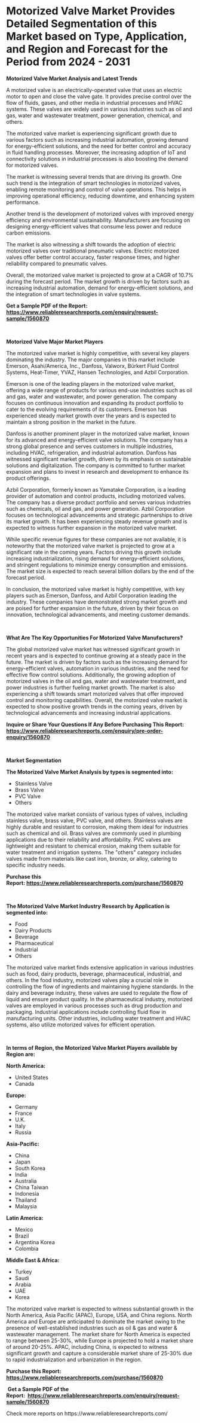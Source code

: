 <p><h1>Motorized Valve Market Provides Detailed Segmentation of this Market based on Type, Application, and Region and Forecast for the Period from 2024 - 2031</h1></p><p><strong>Motorized Valve Market Analysis and Latest Trends</strong></p>
<p><p>A motorized valve is an electrically-operated valve that uses an electric motor to open and close the valve gate. It provides precise control over the flow of fluids, gases, and other media in industrial processes and HVAC systems. These valves are widely used in various industries such as oil and gas, water and wastewater treatment, power generation, chemical, and others.</p><p>The motorized valve market is experiencing significant growth due to various factors such as increasing industrial automation, growing demand for energy-efficient solutions, and the need for better control and accuracy in fluid handling processes. Moreover, the increasing adoption of IoT and connectivity solutions in industrial processes is also boosting the demand for motorized valves.</p><p>The market is witnessing several trends that are driving its growth. One such trend is the integration of smart technologies in motorized valves, enabling remote monitoring and control of valve operations. This helps in improving operational efficiency, reducing downtime, and enhancing system performance.</p><p>Another trend is the development of motorized valves with improved energy efficiency and environmental sustainability. Manufacturers are focusing on designing energy-efficient valves that consume less power and reduce carbon emissions.</p><p>The market is also witnessing a shift towards the adoption of electric motorized valves over traditional pneumatic valves. Electric motorized valves offer better control accuracy, faster response times, and higher reliability compared to pneumatic valves.</p><p>Overall, the motorized valve market is projected to grow at a CAGR of 10.7% during the forecast period. The market growth is driven by factors such as increasing industrial automation, demand for energy-efficient solutions, and the integration of smart technologies in valve systems.</p></p>
<p><strong>Get a Sample PDF of the Report:&nbsp; <a href="https://www.reliableresearchreports.com/enquiry/request-sample/1560870">https://www.reliableresearchreports.com/enquiry/request-sample/1560870</a></strong></p>
<p>&nbsp;</p>
<p><strong>Motorized Valve Major Market Players</strong></p>
<p><p>The motorized valve market is highly competitive, with several key players dominating the industry. The major companies in this market include Emerson, Asahi/America, Inc., Danfoss, Valworx, Bürkert Fluid Control Systems, Heat-Timer, YVAZ, Hansen Technologies, and Azbil Corporation.</p><p>Emerson is one of the leading players in the motorized valve market, offering a wide range of products for various end-use industries such as oil and gas, water and wastewater, and power generation. The company focuses on continuous innovation and expanding its product portfolio to cater to the evolving requirements of its customers. Emerson has experienced steady market growth over the years and is expected to maintain a strong position in the market in the future.</p><p>Danfoss is another prominent player in the motorized valve market, known for its advanced and energy-efficient valve solutions. The company has a strong global presence and serves customers in multiple industries, including HVAC, refrigeration, and industrial automation. Danfoss has witnessed significant market growth, driven by its emphasis on sustainable solutions and digitalization. The company is committed to further market expansion and plans to invest in research and development to enhance its product offerings.</p><p>Azbil Corporation, formerly known as Yamatake Corporation, is a leading provider of automation and control products, including motorized valves. The company has a diverse product portfolio and serves various industries such as chemicals, oil and gas, and power generation. Azbil Corporation focuses on technological advancements and strategic partnerships to drive its market growth. It has been experiencing steady revenue growth and is expected to witness further expansion in the motorized valve market.</p><p>While specific revenue figures for these companies are not available, it is noteworthy that the motorized valve market is projected to grow at a significant rate in the coming years. Factors driving this growth include increasing industrialization, rising demand for energy-efficient solutions, and stringent regulations to minimize energy consumption and emissions. The market size is expected to reach several billion dollars by the end of the forecast period.</p><p>In conclusion, the motorized valve market is highly competitive, with key players such as Emerson, Danfoss, and Azbil Corporation leading the industry. These companies have demonstrated strong market growth and are poised for further expansion in the future, driven by their focus on innovation, technological advancements, and meeting customer demands.</p></p>
<p>&nbsp;</p>
<p><strong>What Are The Key Opportunities For Motorized Valve Manufacturers?</strong></p>
<p><p>The global motorized valve market has witnessed significant growth in recent years and is expected to continue growing at a steady pace in the future. The market is driven by factors such as the increasing demand for energy-efficient valves, automation in various industries, and the need for effective flow control solutions. Additionally, the growing adoption of motorized valves in the oil and gas, water and wastewater treatment, and power industries is further fueling market growth. The market is also experiencing a shift towards smart motorized valves that offer improved control and monitoring capabilities. Overall, the motorized valve market is expected to show positive growth trends in the coming years, driven by technological advancements and increasing industrial applications.</p></p>
<p><strong>Inquire or Share Your Questions If Any Before Purchasing This Report: <a href="https://www.reliableresearchreports.com/enquiry/pre-order-enquiry/1560870">https://www.reliableresearchreports.com/enquiry/pre-order-enquiry/1560870</a></strong></p>
<p>&nbsp;</p>
<p><strong>Market Segmentation</strong></p>
<p><strong>The Motorized Valve Market Analysis by types is segmented into:</strong></p>
<p><ul><li>Stainless Valve</li><li>Brass Valve</li><li>PVC Valve</li><li>Others</li></ul></p>
<p><p>The motorized valve market consists of various types of valves, including stainless valve, brass valve, PVC valve, and others. Stainless valves are highly durable and resistant to corrosion, making them ideal for industries such as chemical and oil. Brass valves are commonly used in plumbing applications due to their reliability and affordability. PVC valves are lightweight and resistant to chemical erosion, making them suitable for water treatment and irrigation systems. The "others" category includes valves made from materials like cast iron, bronze, or alloy, catering to specific industry needs.</p></p>
<p><strong>Purchase this Report:&nbsp;<a href="https://www.reliableresearchreports.com/purchase/1560870">https://www.reliableresearchreports.com/purchase/1560870</a></strong></p>
<p>&nbsp;</p>
<p><strong>The Motorized Valve Market Industry Research by Application is segmented into:</strong></p>
<p><ul><li>Food</li><li>Dairy Products</li><li>Beverage</li><li>Pharmaceutical</li><li>Industrial</li><li>Others</li></ul></p>
<p><p>The motorized valve market finds extensive application in various industries such as food, dairy products, beverage, pharmaceutical, industrial, and others. In the food industry, motorized valves play a crucial role in controlling the flow of ingredients and maintaining hygiene standards. In the dairy and beverage industry, these valves are used to regulate the flow of liquid and ensure product quality. In the pharmaceutical industry, motorized valves are employed in various processes such as drug production and packaging. Industrial applications include controlling fluid flow in manufacturing units. Other industries, including water treatment and HVAC systems, also utilize motorized valves for efficient operation.</p></p>
<p>&nbsp;</p>
<p><strong>In terms of Region, the Motorized Valve Market Players available by Region are:</strong></p>
<p>
    <p> <strong> North America: </strong>
        <ul>
            <li>United States</li>
            <li>Canada</li>
        </ul>
        </p> 
    <p> <strong> Europe: </strong>
        <ul>
            <li>Germany</li>
            <li>France</li>
            <li>U.K.</li>
            <li>Italy</li>
            <li>Russia</li>
        </ul>
        </p> 
    <p> <strong> Asia-Pacific: </strong>
        <ul>
            <li>China</li>
            <li>Japan</li>
            <li>South Korea</li>
            <li>India</li>
            <li>Australia</li>
            <li>China Taiwan</li>
            <li>Indonesia</li>
            <li>Thailand</li>
            <li>Malaysia</li>
        </ul>
        </p> 
    <p> <strong> Latin America: </strong>
        <ul>
            <li>Mexico</li>
            <li>Brazil</li>
            <li>Argentina Korea</li>
            <li>Colombia</li>
        </ul>
        </p> 
    <p> <strong> Middle East & Africa: </strong>
        <ul>
            <li>Turkey</li>
            <li>Saudi</li>
            <li>Arabia</li>
            <li>UAE</li>
            <li>Korea</li>
        </ul>
    </p>
    </p>
<p><p>The motorized valve market is expected to witness substantial growth in the North America, Asia Pacific (APAC), Europe, USA, and China regions. North America and Europe are anticipated to dominate the market owing to the presence of well-established industries such as oil & gas and water & wastewater management. The market share for North America is expected to range between 25-30%, while Europe is projected to hold a market share of around 20-25%. APAC, including China, is expected to witness significant growth and capture a considerable market share of 25-30% due to rapid industrialization and urbanization in the region.</p></p>
<p><strong>Purchase this Report: <a href="https://www.reliableresearchreports.com/purchase/1560870">https://www.reliableresearchreports.com/purchase/1560870</a></strong></p>
<p>&nbsp;<strong>Get a Sample PDF of the Report:&nbsp;&nbsp;<a href="https://www.reliableresearchreports.com/enquiry/request-sample/1560870">https://www.reliableresearchreports.com/enquiry/request-sample/1560870</a></strong></p>
<p><strong></strong></p>
<p>Check more reports on https://www.reliableresearchreports.com/</p>